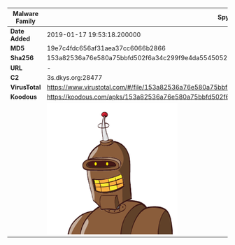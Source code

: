 | Malware Family | SpyNote                                                      |
| -------------- | ------------------------------------------------------------ |
| **Date Added** | 2019-01-17 19:53:18.200000                                                   |
| **MD5**        | 19e7c4fdc656af31aea37cc6066b2866                             |
| **Sha256**     | 153a82536a76e580a75bbfd502f6a34c299f9e4da55450520f9bb1830a136d7b |
| **URL**        | -                                                            |
| **C2**         | 3s.dkys.org:28477 |
| **VirusTotal** | https://www.virustotal.com/#/file/153a82536a76e580a75bbfd502f6a34c299f9e4da55450520f9bb1830a136d7b/detection |
| **Koodous**    | https://koodous.com/apks/153a82536a76e580a75bbfd502f6a34c299f9e4da55450520f9bb1830a136d7b |
|                | ![](../assets/153a82536a76e580a75bbfd502f6a34c299f9e4da55450520f9bb1830a136d7b.png) |
